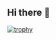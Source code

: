 ## Hi there 👋

[![trophy](https://github-profile-trophy.vercel.app/?username=YOUR_GITHUB_USERNAME&theme=onedark)](https://github.com/ryo-ma/github-profile-trophy)
